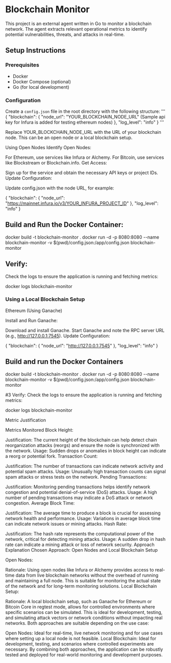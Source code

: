 # Blockchain Monitor

This project is an external agent written in Go to monitor a blockchain network. The agent extracts relevant operational metrics to identify potential vulnerabilities, threats, and attacks in real-time.

## Setup Instructions

### Prerequisites
- Docker
- Docker Compose (optional)
- Go (for local development)

### Configuration

Create a `config.json` file in the root directory with the following structure:
'''
{
    "blockchain": {
        "node_url": "YOUR_BLOCKCHAIN_NODE_URL" (Sample api key for Infura is added for testing ethereum nodes)
    },
    "log_level": "info"
}
'''

Replace YOUR_BLOCKCHAIN_NODE_URL with the URL of your blockchain node. This can be an open node or a local blockchain setup.

Using Open Nodes
Identify Open Nodes:

For Ethereum, use services like Infura or Alchemy.
For Bitcoin, use services like Blockstream or Blockchain.info.
Get Access:

Sign up for the service and obtain the necessary API keys or project IDs.
Update Configuration:

Update config.json with the node URL, for example:

{
    "blockchain": {
        "node_url": "https://mainnet.infura.io/v3/YOUR_INFURA_PROJECT_ID"
    },
    "log_level": "info"
}


## Build and Run the Docker Container:
docker build -t blockchain-monitor .
docker run -d -p 8080:8080 --name blockchain-monitor -v $(pwd)/config.json:/app/config.json blockchain-monitor

## Verify:

Check the logs to ensure the application is running and fetching metrics:

docker logs blockchain-monitor

### Using a Local Blockchain Setup

Ethereum (Using Ganache)

Install and Run Ganache:

Download and install Ganache.
Start Ganache and note the RPC server URL (e.g., http://127.0.0.1:7545).
Update Configuration:

{
    "blockchain": {
        "node_url": "http://127.0.0.1:7545"
    },
    "log_level": "info"
}


## Build and run the Docker Containers 
docker build -t blockchain-monitor .
docker run -d -p 8080:8080 --name blockchain-monitor -v $(pwd)/config.json:/app/config.json blockchain-monitor


#3 Verify:
Check the logs to ensure the application is running and fetching metrics:

docker logs blockchain-monitor


Metric Justification

Metrics Monitored
Block Height:

Justification: The current height of the blockchain can help detect chain reorganization attacks (reorgs) and ensure the node is synchronized with the network.
Usage: Sudden drops or anomalies in block height can indicate a reorg or potential fork.
Transaction Count:

Justification: The number of transactions can indicate network activity and potential spam attacks.
Usage: Unusually high transaction counts can signal spam attacks or stress tests on the network.
Pending Transactions:

Justification: Monitoring pending transactions helps identify network congestion and potential denial-of-service (DoS) attacks.
Usage: A high number of pending transactions may indicate a DoS attack or network congestion.
Average Block Time:

Justification: The average time to produce a block is crucial for assessing network health and performance.
Usage: Variations in average block time can indicate network issues or mining attacks.
Hash Rate:

Justification: The hash rate represents the computational power of the network, critical for detecting mining attacks.
Usage: A sudden drop in hash rate can indicate a mining attack or loss of network security.
Approach Explanation
Chosen Approach: Open Nodes and Local Blockchain Setup

Open Nodes:

Rationale: Using open nodes like Infura or Alchemy provides access to real-time data from live blockchain networks without the overhead of running and maintaining a full node. This is suitable for monitoring the actual state of the network and for long-term monitoring solutions.
Local Blockchain Setup:

Rationale: A local blockchain setup, such as Ganache for Ethereum or Bitcoin Core in regtest mode, allows for controlled environments where specific scenarios can be simulated. This is ideal for development, testing, and simulating attack vectors or network conditions without impacting real networks.
Both approaches are suitable depending on the use case:

Open Nodes: Ideal for real-time, live network monitoring and for use cases where setting up a local node is not feasible.
Local Blockchain: Ideal for development, testing, and scenarios where controlled experiments are necessary.
By combining both approaches, the application can be robustly tested and deployed for real-world monitoring and development purposes.


